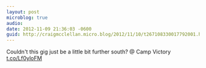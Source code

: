 ```yaml
---
layout: post
microblog: true
audio: 
date: 2012-11-09 21:36:03 -0600
guid: http://craigmcclellan.micro.blog/2012/11/10/t267108330017792001.html
---
```

Couldn't this gig just be a little bit further south? @ Camp Victory [t.co/Lf0yloFM](http://t.co/Lf0yloFM)
